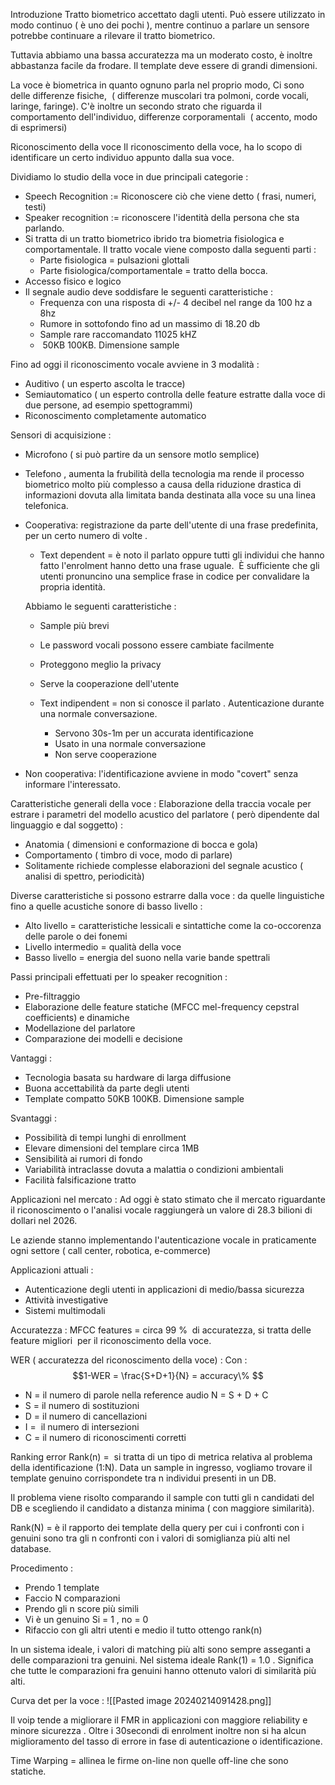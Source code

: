 Introduzione
Tratto biometrico accettato dagli utenti. Può essere utilizzato in modo continuo ( è uno dei pochi ), mentre continuo a parlare un sensore potrebbe continuare a rilevare il tratto biometrico.

Tuttavia abbiamo una bassa accuratezza ma un moderato costo, è inoltre abbastanza facile da frodare.
Il template deve essere di grandi dimensioni.

La voce è biometrica in quanto ognuno parla nel proprio modo, Ci sono delle differenze fisiche,  ( differenze muscolari tra polmoni, corde vocali, laringe, faringe). C'è inoltre un secondo strato che riguarda il comportamento dell'individuo, differenze corporamentali  ( accento, modo di esprimersi)


Riconoscimento della voce
Il riconoscimento della voce, ha lo scopo di identificare un certo individuo appunto dalla sua voce.

Dividiamo lo studio della voce in due principali categorie :
- Speech Recognition := Riconoscere ciò che viene detto ( frasi, numeri, testi)
- Speaker recognition := riconoscere l'identità della persona che sta parlando.
- Si tratta di un tratto biometrico ibrido tra biometria fisiologica e comportamentale. Il tratto vocale viene composto dalla seguenti parti :
	- Parte fisiologica = pulsazioni glottali
	- Parte fisiologica/comportamentale = tratto della bocca.
- Accesso fisico e logico
- Il segnale audio deve soddisfare le seguenti caratteristiche :
	- Frequenza con una risposta di +/- 4 decibel nel range da 100 hz a 8hz
	- Rumore in sottofondo fino ad un massimo di 18.20 db
	- Sample rare raccomandato 11025 kHZ
	-  50KB 100KB. Dimensione sample

Fino ad oggi il riconoscimento vocale avviene in 3 modalità :
- Auditivo ( un esperto ascolta le tracce)
- Semiautomatico ( un esperto controlla delle feature estratte dalla voce di due persone, ad esempio spettogrammi)
- Riconoscimento completamente automatico

Sensori di acquisizione :
- Microfono ( si può partire da un sensore motlo semplice)
- Telefono , aumenta la frubilità della tecnologia ma rende il processo biometrico molto più complesso a causa della riduzione drastica di informazioni dovuta alla limitata banda destinata alla voce su una linea telefonica.
- Cooperativa: registrazione da parte dell'utente di una frase predefinita, per un certo numero di volte .
	- Text dependent = è noto il parlato oppure tutti gli individui che hanno fatto l'enrolment hanno detto una frase uguale.  È sufficiente che gli utenti pronuncino una semplice frase in codice per convalidare la propria identità.
	
	Abbiamo le seguenti caratteristiche :
	- Sample più brevi
	- Le password vocali possono essere cambiate facilmente
	- Proteggono meglio la privacy
	- Serve la cooperazione dell'utente

	- Text indipendent = non si conosce il parlato . Autenticazione durante una normale conversazione.
		- Servono 30s-1m per un accurata identificazione
		- Usato in una normale conversazione
		- Non serve cooperazione

- Non cooperativa: l'identificazione avviene in modo "covert" senza informare l'interessato.

Caratteristiche generali della voce :
Elaborazione della traccia vocale per estrare i parametri del modello acustico del parlatore ( però dipendente dal linguaggio e dal soggetto) :
- Anatomia ( dimensioni e conformazione di bocca e gola)
- Comportamento ( timbro di voce, modo di parlare)
- Solitamente richiede complesse elaborazioni del segnale acustico ( analisi di spettro, periodicità)

Diverse caratteristiche si possono estrarre dalla voce : da quelle linguistiche fino a quelle acustiche sonore di basso livello :
- Alto livello = caratteristiche lessicali e sintattiche come la co-occorenza delle parole o dei fonemi
- Livello intermedio = qualità della voce
- Basso livello = energia del suono nella varie bande spettrali

Passi principali effettuati per lo speaker recognition :
- Pre-filtraggio
- Elaborazione delle feature statiche (MFCC mel-frequency cepstral coefficients) e dinamiche
- Modellazione del parlatore
- Comparazione dei modelli e decisione

Vantaggi :
- Tecnologia basata su hardware di larga diffusione
- Buona accettabilità da parte degli utenti
- Template compatto 50KB 100KB. Dimensione sample

Svantaggi :
- Possibilità di tempi lunghi di enrollment
- Elevare dimensioni del templare circa 1MB
- Sensibilità ai rumori di fondo
- Variabilità intraclasse dovuta a malattia o condizioni ambientali
- Facilità falsificazione tratto

Applicazioni nel mercato :
Ad oggi è stato stimato che il mercato riguardante il riconoscimento o l'analisi vocale raggiungerà un valore di 28.3 bilioni di dollari nel 2026. 

Le aziende stanno implementando l'autenticazione vocale in praticamente ogni settore ( call center, robotica, e-commerce)

Applicazioni attuali :
- Autenticazione degli utenti in applicazioni di medio/bassa sicurezza
- Attività investigative
- Sistemi multimodali

Accuratezza :
MFCC features = circa 99 %  di accuratezza, si tratta delle feature migliori  per il riconoscimento della voce.

WER ( accuratezza del riconoscimento della voce) :
Con :
$$1-WER = \frac{S+D+1}{N} = accuracy\% $$
- N = il numero di parole nella reference audio N = S + D + C
- S = il numero di sostituzioni
- D = il numero di cancellazioni
- I =  il numero di intersezioni  
- C = il numero di riconoscimenti corretti

Ranking error Rank(n) =  si tratta di un tipo di metrica relativa al problema della identificazione (1:N). Data un sample in ingresso, vogliamo trovare il template genuino corrispondete tra n individui presenti in un DB.

Il problema viene risolto comparando il sample con tutti gli n candidati del DB e scegliendo il candidato a distanza minima ( con maggiore similarità).

Rank(N) = è il rapporto dei template della query per cui i confronti con i genuini sono tra gli n confronti con i valori di somiglianza più alti nel database.

Procedimento :
- Prendo 1 template
- Faccio N comparazioni
- Prendo gli n score più simili
- Vi è un genuino Si = 1 , no = 0
- Rifaccio con gli altri utenti e medio il tutto ottengo rank(n)

In un sistema ideale, i valori di matching più alti sono sempre asseganti a delle comparazioni tra genuini. Nel sistema ideale Rank(1) = 1.0 . Significa che tutte le comparazioni fra genuini hanno ottenuto valori di similarità più alti.

Curva det per la voce :
![[Pasted image 20240214091428.png]]

Il voip tende a migliorare il FMR in applicazioni con maggiore reliability e minore sicurezza .
Oltre i 30secondi di enrolment inoltre non si ha alcun miglioramento del tasso di errore in fase di autenticazione o identificazione.

Time Warping = allinea le firme on-line non quelle off-line che sono statiche.